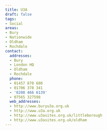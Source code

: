 ```yaml
---
title: U3A
draft: false
tags:
- Social
areas:
- Bury
- Nationwide
- Oldham
- Rochdale
contact:
  addresses:
  - Bury
  - London HQ
  - Oldham
  - Rochdale
  phone:
  - 01457 870 680
  - 01706 378 341
  - '0208 466 6139'
  - 07565 327598
  web_addresses:
  - http://www.buryu3a.org.uk 
  - http://www.u3a.org.uk
  - http://www.u3asites.org.uk/littleborough
  - http://www.u3asites.org.uk/oldham
---
```


